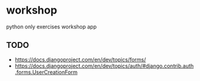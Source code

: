 workshop
========

python only exercises workshop app

TODO
----

* https://docs.djangoproject.com/en/dev/topics/forms/
* https://docs.djangoproject.com/en/dev/topics/auth/#django.contrib.auth.forms.UserCreationForm

